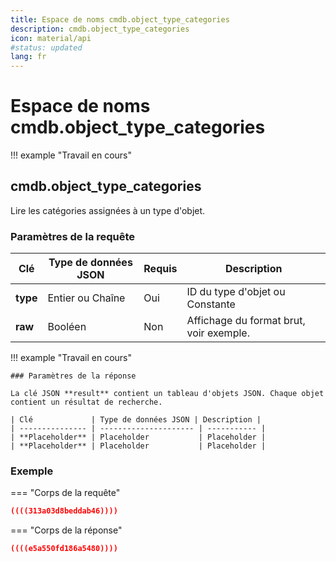 ```yaml
---
title: Espace de noms cmdb.object_type_categories
description: cmdb.object_type_categories
icon: material/api
#status: updated
lang: fr
---
```


# Espace de noms cmdb.object_type_categories

!!! example "Travail en cours"

## cmdb.object_type_categories

Lire les catégories assignées à un type d'objet.

### Paramètres de la requête

| Clé      | Type de données JSON | Requis   | Description                            |
| -------- | --------------------- | -------- | -------------------------------------- |
| **type** | Entier ou Chaîne     | Oui      | ID du type d'objet ou Constante        |
| **raw**  | Booléen              | Non      | Affichage du format brut, voir exemple. |

!!! example "Travail en cours"

    ### Paramètres de la réponse

    La clé JSON **result** contient un tableau d'objets JSON. Chaque objet contient un résultat de recherche.

    | Clé             | Type de données JSON | Description |
    | --------------- | --------------------- | ----------- |
    | **Placeholder** | Placeholder           | Placeholder |
    | **Placeholder** | Placeholder           | Placeholder |

### Exemple

=== "Corps de la requête"

```json
((((313a03d8beddab46))))
```

=== "Corps de la réponse"

```json
((((e5a550fd186a5480))))
```
